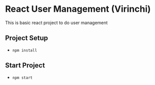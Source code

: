 # React User Management (Virinchi)

This is basic react project to do user management

## Project Setup

- `npm install`

## Start Project
- `npm start`


